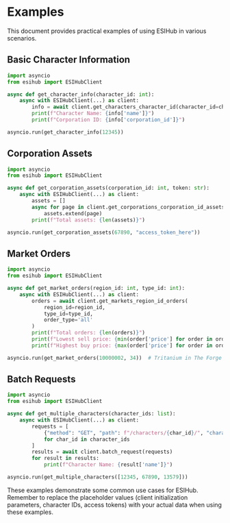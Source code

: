 # Examples

This document provides practical examples of using ESIHub in various scenarios.

## Basic Character Information

```python
import asyncio
from esihub import ESIHubClient

async def get_character_info(character_id: int):
    async with ESIHubClient(...) as client:
        info = await client.get_characters_character_id(character_id=character_id)
        print(f"Character Name: {info['name']}")
        print(f"Corporation ID: {info['corporation_id']}")

asyncio.run(get_character_info(12345))
```

## Corporation Assets

```python
import asyncio
from esihub import ESIHubClient

async def get_corporation_assets(corporation_id: int, token: str):
    async with ESIHubClient(...) as client:
        assets = []
        async for page in client.get_corporations_corporation_id_assets(corporation_id=corporation_id, token=token):
            assets.extend(page)
        print(f"Total assets: {len(assets)}")

asyncio.run(get_corporation_assets(67890, "access_token_here"))
```

## Market Orders

```python
import asyncio
from esihub import ESIHubClient

async def get_market_orders(region_id: int, type_id: int):
    async with ESIHubClient(...) as client:
        orders = await client.get_markets_region_id_orders(
            region_id=region_id,
            type_id=type_id,
            order_type='all'
        )
        print(f"Total orders: {len(orders)}")
        print(f"Lowest sell price: {min(order['price'] for order in orders if order['is_buy_order'] == False)}")
        print(f"Highest buy price: {max(order['price'] for order in orders if order['is_buy_order'] == True)}")

asyncio.run(get_market_orders(10000002, 34))  # Tritanium in The Forge
```

## Batch Requests

```python
import asyncio
from esihub import ESIHubClient

async def get_multiple_characters(character_ids: list):
    async with ESIHubClient(...) as client:
        requests = [
            {"method": "GET", "path": f"/characters/{char_id}/", "character_id": char_id}
            for char_id in character_ids
        ]
        results = await client.batch_request(requests)
        for result in results:
            print(f"Character Name: {result['name']}")

asyncio.run(get_multiple_characters([12345, 67890, 13579]))
```

These examples demonstrate some common use cases for ESIHub. Remember to replace the placeholder values (client initialization parameters, character IDs, access tokens) with your actual data when using these examples.
